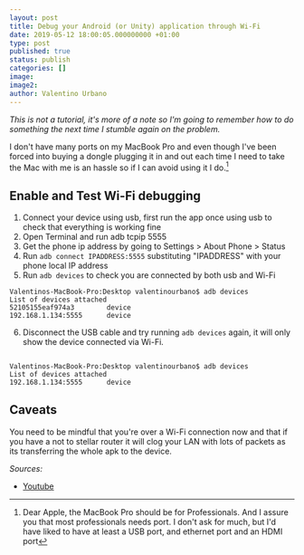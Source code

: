 ```yaml
---
layout: post
title: Debug your Android (or Unity) application through Wi-Fi
date: 2019-05-12 18:00:05.000000000 +01:00
type: post
published: true
status: publish
categories: []
image:
image2:
author: Valentino Urbano
---
```


_This is not a tutorial, it's more of a note so I'm going to remember how to do something the next time I stumble again on the problem._

I don't have many ports on my MacBook Pro and even though I've been forced into buying a dongle plugging it in and out each time I need to take the Mac with me is an hassle so if I can avoid using it I do.[^1]

## Enable and Test Wi-Fi debugging

1. Connect your device using usb, first run the app once using usb to check that everything is working fine
2. Open Terminal and run adb tcpip 5555
3. Get the phone ip address by going to Settings > About Phone > Status
4. Run `adb connect IPADDRESS:5555` substituting "IPADDRESS" with your phone local IP address
5. Run `adb devices` to check you are connected by both usb and Wi-Fi

```
Valentinos-MacBook-Pro:Desktop valentinourbano$ adb devices
List of devices attached
52105155eaf974a3        device
192.168.1.134:5555      device
```

6. Disconnect the USB cable and try running `adb devices` again, it will only show the device connected via Wi-Fi.

```

Valentinos-MacBook-Pro:Desktop valentinourbano$ adb devices
List of devices attached
192.168.1.134:5555      device
```

## Caveats

You need to be mindful that you're over a Wi-Fi connection now and that if you have a not to stellar router it will clog your LAN with lots of packets as its transferring the whole apk to the device.

_Sources:_

- [Youtube][1]

[1]: https://www.youtube.com/watch?v=Y7FuOsxliug

[^1]: Dear Apple, the MacBook Pro should be for Professionals. And I assure you that most professionals needs port. I don't ask for much, but I'd have liked to have at least a USB port, and ethernet port and an HDMI port
